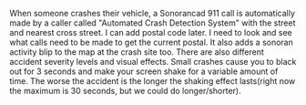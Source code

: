 When someone crashes their vehicle, a Sonorancad 911 call is automatically made by a caller called "Automated Crash Detection System" with the street and nearest cross street. 
I can add postal code later. I need to look and see what calls need to be made to get the current postal. 
It also adds a sonoran activity blip to the map at the crash site too.
There are also different accident severity levels and visual effects. 
Small crashes cause you to black out for 3 seconds and make your screen shake for a variable amount of time. 
The worse the accident is the longer the shaking effect lasts(right now the maximum is 30 seconds, but we could do longer/shorter). 
